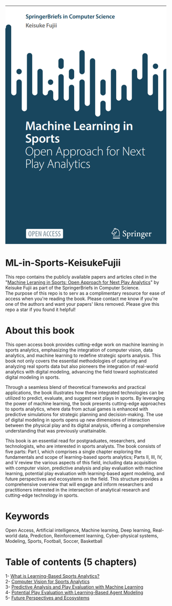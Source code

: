 <p align="center">
  <img src="./ML_in_Sports.png" alt="Description of image">
</p>

# ML-in-Sports-KeisukeFujii
This repo contains the publicly available papers and articles cited in the "[Machine Leraning in Sports: Open Approach for Next Play Analytics](https://doi.org/10.1007/978-981-96-1445-5)" by Keisuke Fujii as part of the SpringerBriefs in Computer Science.<br>
The purpose of this repo is to serv as a complimentary resource for ease of access when you're reading the book.
Please contact me know if you're one of the authors and want your papers' likns removed. 
Please give this repo a star if you found it helpful!

# About this book
This open access book provides cutting-edge work on machine learning in sports analytics, emphasizing the integration of computer vision, data analytics, and machine learning to redefine strategic sports analysis. This book not only covers the essential methodologies of capturing and analyzing real sports data but also pioneers the integration of real-world analytics with digital modeling, advancing the field toward sophisticated digital modeling in sports.

Through a seamless blend of theoretical frameworks and practical applications, the book illustrates how these integrated technologies can be utilized to predict, evaluate, and suggest next plays in sports. By leveraging the power of machine learning, the book presents cutting-edge approaches to sports analytics, where data from actual games is enhanced with predictive simulations for strategic planning and decision-making. The use of digital modeling in sports opens up new dimensions of interaction between the physical play and its digital analysis, offering a comprehensive understanding that was previously unattainable.

This book is an essential read for postgraduates, researchers, and technologists, who are interested in sports analysts. The book consists of five parts: Part I, which comprises a single chapter exploring the fundamentals and scope of learning-based sports analytics; Parts II, III, IV, and V review the various aspects of this field, including data acquisition with computer vision, predictive analysis and play evaluation with machine learning, potential play evaluation with learning-based agent modeling, and future perspectives and ecosystems on the field. This structure provides a comprehensive overview that will engage and inform researchers and practitioners interested in the intersection of analytical research and cutting-edge technology in sports.

# Keywords
Open Access,
Artificial intelligence,
Machine learning,
Deep learning,
Real-world data,
Prediction,
Reinforcement learning,
Cyber-physical systems,
Modeling,
Sports,
Football,
Soccer,
Basketball

# Table of contents (5 chapters)
1- [What is Learning-Based Sports Analytics?](1-What%20is%20Learning-Based%20Sports%20Analytics) <br>
2- [Computer Vision for Sports Analytics](2-Computer%20Vision%20for%20Sports%20Analytics) <br>
3- [Predictive Analysis and Play Evaluation with Machine Learning](3-Predictive%20Analysis%20and%20Play%20Evaluation%20with%20Machine%20Learning) <br>
4- [Potential Play Evaluation with Learning-Based Agent Modeling](4-Potential%20Play%20Evaluation%20with%20Learning-Based%20Agent%20Modeling) <br>
5- [Future Perspectives and Ecosystems](5-Future%20Perspectives%20and%20Ecosystems)

